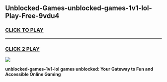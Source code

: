 
## Unblocked-Games-unblocked-games-1v1-lol-Play-Free-9vdu4
<h3>
<a href="https://premium76.site?title=unblocked-games-1v1-lol&ref=09A">CLICK TO PLAY</a></h3>
<hr>

<h3>
<a href="https://premium76.site?title=unblocked-games-1v1-lol&ref=09A">CLICK 2 PLAY</a>
  
</h3>

<a href="https://premium76.site?title=unblocked-games-1v1-lol&ref=09A"><img src="https://clearcache.store/games.png"></a>


**unblocked-games-1v1-lol games unblocked: Your Gateway to Fun and Accessible Online Gaming**
